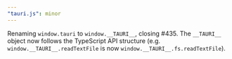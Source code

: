 ```yaml
---
"tauri.js": minor
---
```


Renaming `window.tauri` to `window.__TAURI__`, closing #435.
The `__TAURI__` object now follows the TypeScript API structure (e.g. `window.__TAURI__.readTextFile` is now `window.__TAURI__.fs.readTextFile`).
